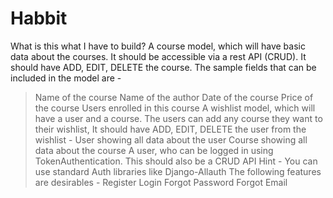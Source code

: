 # Habbit
 
What is this what I have to build?
A course model, which will have basic data about the courses. It should be accessible via a rest API (CRUD). It should have ADD, EDIT, DELETE the course. The sample fields that can be included in the model are -
>Name of the course
>Name of the author
>Date of the course
>Price of the course
>Users enrolled in this course
A wishlist model, which will have a user and a course. The users can add any course they want to their wishlist, It should have ADD, EDIT, DELETE the user from the wishlist -
>User showing all data about the user
>Course showing all data about the course
A user, who can be logged in using TokenAuthentication. This should also be a CRUD API
Hint - You can use standard Auth libraries like Django-Allauth
The following features are desirables - 
>Register
>Login
>Forgot Password
>Forgot Email
